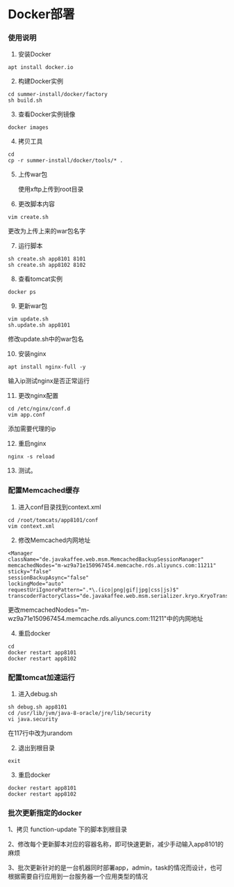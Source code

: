# Docker部署

### 使用说明

1. 安装Docker

```
apt install docker.io
```
2. 构建Docker实例

```
cd summer-install/docker/factory
sh build.sh
```
3. 查看Docker实例镜像

```
docker images
```
4. 拷贝工具

```
cd
cp -r summer-install/docker/tools/* .
```
5. 上传war包

   使用xftp上传到root目录

6. 更改脚本内容

```
vim create.sh
```
更改为上传上来的war包名字

7. 运行脚本

```
sh create.sh app8101 8101
sh create.sh app8102 8102
```
8. 查看tomcat实例

```
docker ps
```
9. 更新war包

```
vim update.sh
sh.update.sh app8101
```
修改update.sh中的war包名

10. 安装nginx

```
apt install nginx-full -y
```
输入ip测试nginx是否正常运行

11. 更改nginx配置

```
cd /etc/nginx/conf.d
vim app.conf
```
添加需要代理的ip

12. 重启nginx

```
nginx -s reload
```
13. 测试。

### 配置Memcached缓存

1. 进入conf目录找到context.xml
```
cd /root/tomcats/app8101/conf
vim context.xml
```
2. 修改Memcached内网地址
  ```
 <Manager className="de.javakaffee.web.msm.MemcachedBackupSessionManager"
memcachedNodes="m-wz9a71e150967454.memcache.rds.aliyuncs.com:11211"
sticky="false"
sessionBackupAsync="false"
lockingMode="auto"
requestUriIgnorePattern=".*\.(ico|png|gif|jpg|css|js)$"
transcoderFactoryClass="de.javakaffee.web.msm.serializer.kryo.KryoTranscoderFactory"/>
  ```
更改memcachedNodes="m-wz9a71e150967454.memcache.rds.aliyuncs.com:11211"中的内网地址

4. 重启docker
```
cd 
docker restart app8101
docker restart app8102
```
### 配置tomcat加速运行

1.  进入debug.sh
```
sh debug.sh app8101
cd /usr/lib/jvm/java-8-oracle/jre/lib/security
vi java.security
```
在117行中改为urandom

2. 退出到根目录
```
exit
```
3. 重启docker
```
docker restart app8101
docker restart app8102
```

### 批次更新指定的docker

1、拷贝 function-update 下的脚本到根目录

2、修改每个更新脚本对应的容器名称，即可快速更新，减少手动输入app8101的麻烦

3、批次更新针对的是一台机器同时部署app，admin，task的情况而设计，也可根据需要自行应用到一台服务器一个应用类型的情况
